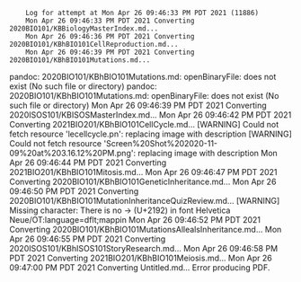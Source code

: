         Log for attempt at Mon Apr 26 09:46:33 PM PDT 2021 (11886)
        Mon Apr 26 09:46:33 PM PDT 2021 Converting 2020BIO101/KBBiologyMasterIndex.md...
        Mon Apr 26 09:46:36 PM PDT 2021 Converting 2020BIO101/KBhBIO101CellReproduction.md...
        Mon Apr 26 09:46:39 PM PDT 2021 Converting 2020BIO101/KBhBIO101Mutations.md...
pandoc: 2020BIO101/KBhBIO101Mutations.md: openBinaryFile: does not exist (No such file or directory)
pandoc: 2020BIO101/KBhBIO101Mutations.md: openBinaryFile: does not exist (No such file or directory)
        Mon Apr 26 09:46:39 PM PDT 2021 Converting 2020ISOS101/KBISOSMasterIndex.md...
        Mon Apr 26 09:46:42 PM PDT 2021 Converting 2021BIO201/KBhBIO101CellCycle.md...
[WARNING] Could not fetch resource 'lecellcycle.pn': replacing image with description
[WARNING] Could not fetch resource 'Screen%20Shot%202020-11-09%20at%203.16.12%20PM.png': replacing image with description
        Mon Apr 26 09:46:44 PM PDT 2021 Converting 2021BIO201/KBhBIO101Mitosis.md...
        Mon Apr 26 09:46:47 PM PDT 2021 Converting 2020BIO101/KBhBIO101GeneticInheritance.md...
        Mon Apr 26 09:46:50 PM PDT 2021 Converting 2020BIO101/KBhBIO101MutationInheritanceQuizReview.md...
[WARNING] Missing character: There is no → (U+2192) in font Helvetica Neue/OT:language=dflt;mappin
        Mon Apr 26 09:46:52 PM PDT 2021 Converting 2020BIO101/KBhBIO101MutationsAllealsInheritance.md...
        Mon Apr 26 09:46:55 PM PDT 2021 Converting 2020ISOS101/KBhISOS101StoryResearch.md...
        Mon Apr 26 09:46:58 PM PDT 2021 Converting 2021BIO201/KBhBIO101Meiosis.md...
        Mon Apr 26 09:47:00 PM PDT 2021 Converting Untitled.md...
Error producing PDF.

